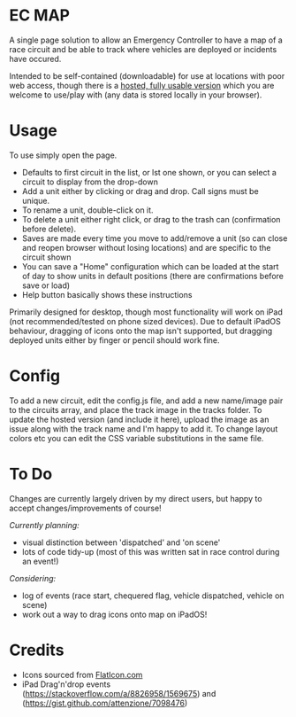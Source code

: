 # EC MAP

A single page solution to allow an Emergency Controller to have a map of a race circuit and be able to track where vehicles are deployed or incidents have occured.

Intended to be self-contained (downloadable) for use at locations with poor web access, though there is a [hosted, fully usable version](https://obm.one/ec_map/ec_map.html) which you are welcome to use/play with (any data is stored locally in your browser).


# Usage

To use simply open the page.
- Defaults to first circuit in the list, or lst one shown, or you can select a circuit to display from the drop-down
- Add a unit either by clicking or drag and drop. Call signs must be unique.
- To rename a unit, double-click on it.
- To delete a unit either right click, or drag to the trash can (confirmation before delete).
- Saves are made every time you move to add/remove a unit (so can close and reopen browser without losing locations) and are specific to the circuit shown
- You can save a "Home" configuration which can be loaded at the start of day to show units in default positions (there are confirmations before save or load)
- Help button basically shows these instructions

Primarily designed for desktop, though most functionality will work on iPad (not recommended/tested on phone sized devices). Due to default iPadOS behaviour, dragging of icons onto the map isn't supported, but dragging deployed units either by finger or pencil should work fine.


# Config

To add a new circuit, edit the config.js file, and add a new name/image pair to the circuits array, and place the track image in the tracks folder. To update the hosted version (and include it here), upload the image as an issue along with the track name and I'm happy to add it.
To change layout colors etc you can edit the CSS variable substitutions in the same file.

# To Do

Changes are currently largely driven by my direct users, but happy to accept changes/improvements of course!

*Currently planning:*
- visual distinction between 'dispatched' and 'on scene'
- lots of code tidy-up (most of this was written sat in race control during an event!)

*Considering:*
- log of events (race start, chequered flag, vehicle dispatched, vehicle on scene)
- work out a way to drag icons onto map on iPadOS!

# Credits

- Icons sourced from [FlatIcon.com](https://www.flaticon.com/)
- iPad Drag'n'drop events (https://stackoverflow.com/a/8826958/1569675) and (https://gist.github.com/attenzione/7098476)
